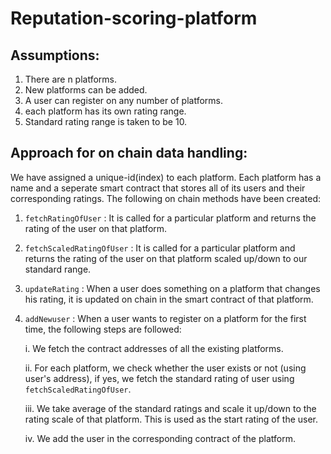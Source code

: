 # Reputation-scoring-platform

## Assumptions:

1. There are n platforms.
2. New platforms can be added.
3. A user can register on any number of platforms.
4. each platform has its own rating range.
5. Standard rating range is taken to be 10.

## Approach for on chain data handling:

We have assigned a unique-id(index) to each platform. Each platform has a name and a seperate smart contract that stores all of its users and their corresponding ratings. The following on chain methods have been created:

1. `fetchRatingOfUser` : It is called for a particular platform and returns the rating of the user on that platform.

2. `fetchScaledRatingOfUser` : It is called for a particular platform and returns the rating of the user on that platform scaled up/down to our standard range.

3. `updateRating` : When a user does something on a platform that changes his rating, it is updated on chain in the smart contract of that platform.

4. `addNewuser` : When a user wants to register on a platform for the first time, the following steps are followed:

    i. We fetch the contract addresses of all the existing platforms.
  
    ii. For each platform, we check whether the user exists or not (using user's address), if yes, we fetch the standard rating of user using `fetchScaledRatingOfUser`.
  
    iii. We take average of the standard ratings and scale it up/down to the rating scale of that platform. This is used as the start rating of the user.
  
    iv. We add the user in the corresponding contract of the platform.

